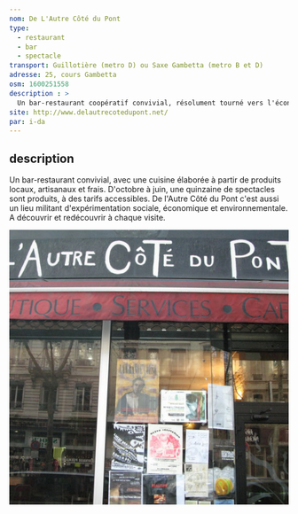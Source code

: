 ```yaml
---
nom: De L'Autre Côté du Pont
type: 
  - restaurant
  - bar
  - spectacle
transport: Guillotière (metro D) ou Saxe Gambetta (metro B et D)
adresse: 25, cours Gambetta
osm: 1600251558
description : >
  Un bar-restaurant coopératif convivial, résolument tourné vers l'économie sociale et solidaire.
site: http://www.delautrecotedupont.net/
par: i-da
---
```


## description

Un bar-restaurant convivial, avec une cuisine élaborée à partir de produits locaux, artisanaux et frais. D'octobre à juin,
une quinzaine de spectacles sont produits, à des tarifs accessibles. 
De l'Autre Côté du Pont c'est aussi un lieu militant d'expérimentation sociale, économique et environnementale.
A découvrir et redécouvrir à chaque visite.

![L'Autre Côté du Pont](./media/l-autre-cote-du-pont.jpg)
